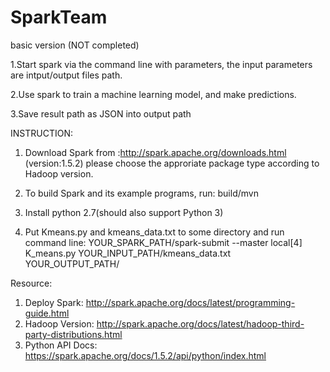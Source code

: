 # SparkTeam
basic version (NOT completed)

1.Start spark via the command line with parameters, the input
parameters are intput/output files path.

2.Use spark to train a machine learning model, and make predictions.

3.Save result path as JSON into output path

INSTRUCTION:

1. Download Spark from :http://spark.apache.org/downloads.html (version:1.5.2)
   please choose the approriate package type according to Hadoop version.

2. To build Spark and its example programs, run:
   build/mvn

3. Install python 2.7(should also support Python 3)

3. Put Kmeans.py and kmeans_data.txt to some directory and run command line:
   YOUR_SPARK_PATH/spark-submit --master local[4] K_means.py
   YOUR_INPUT_PATH/kmeans_data.txt YOUR_OUTPUT_PATH/

Resource:
1. Deploy Spark: http://spark.apache.org/docs/latest/programming-guide.html
2. Hadoop Version: http://spark.apache.org/docs/latest/hadoop-third-party-distributions.html
3. Python API Docs: https://spark.apache.org/docs/1.5.2/api/python/index.html
